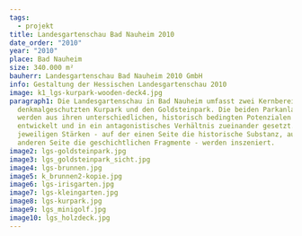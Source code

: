 ```yaml
---
tags:
  - projekt
title: Landesgartenschau Bad Nauheim 2010
date_order: "2010"
year: "2010"
place: Bad Nauheim
size: 340.000 m²
bauherr: Landesgartenschau Bad Nauheim 2010 GmbH
info: Gestaltung der Hessischen Landesgartenschau 2010
image: k1_lgs-kurpark-wooden-deck4.jpg
paragraph1: Die Landesgartenschau in Bad Nauheim umfasst zwei Kernbereiche - den
  denkmalgeschutzten Kurpark und den Goldsteinpark. Die beiden Parkanlagen
  werden aus ihren unterschiedlichen, historisch bedingten Potenzialen
  entwickelt und in ein antagonistisches Verhältnis zueinander gesetzt. Die
  jeweiligen Stärken - auf der einen Seite die historische Substanz, auf der
  anderen Seite die geschichtlichen Fragmente - werden inszeniert.
image2: lgs-goldsteinpark.jpg
image3: lgs_goldsteinpark_sicht.jpg
image4: lgs-brunnen.jpg
image5: k_brunnen2-kopie.jpg
image6: lgs-irisgarten.jpg
image7: lgs-kleingarten.jpg
image8: lgs-kurpark.jpg
image9: lgs_minigolf.jpg
image10: lgs_holzdeck.jpg
---
```

